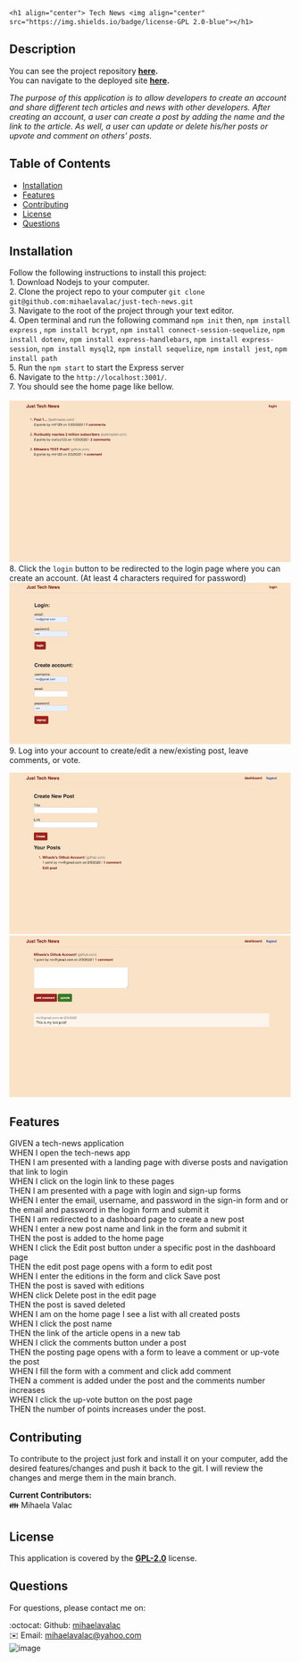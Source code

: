     <h1 align="center"> Tech News <img align="center" src="https://img.shields.io/badge/license-GPL 2.0-blue"></h1>

## Description

  You can see the project repository <b>[here](https://github.com/mihaelavalac/just-tech-news).</b>  <br>
  You can navigate to the deployed site <b>[here](https://tech-news-mv.herokuapp.com/).</b>

  <p><i>The purpose of this application is to allow developers to create an account and share different tech articles and news with other developers. After creating an account, a user can create a post by adding the name and the link to the article. As well, a user can update or delete his/her posts or upvote and comment on others’ posts.</i><p>

## Table of Contents

- [Installation](#installation)
- [Features](#features)
- [Contributing](#contributing)
- [License](#license)
- [Questions](#questions)

## Installation

Follow the following instructions to install this project: <br> 1. Download Nodejs to your computer. <br> 2. Clone the project repo to your computer `git clone git@github.com:mihaelavalac/just-tech-news.git` <br> 3. Navigate to the root of the project through your text editor. <br> 4. Open terminal and run the following command `npm init` then, `npm install express` , `npm install bcrypt`, `npm install connect-session-sequelize`, `npm install dotenv`,  `npm install express-handlebars`,  `npm install express-session`,  `npm install mysql2`,  `npm install sequelize`,  `npm install jest`, `npm install path` <br> 5. Run the `npm start` to start the Express server <br> 6. Navigate to the `http://localhost:3001/`. <br> 7. You should see the home page like bellow. <br><br> ![image](./public/img/home.png)<br> 8. Click the `login` button to be redirected to the login page where you can create an account. (At least 4 characters required for password) <br> ![image](./public/img/login.png) <br> 9. Log into your account to create/edit a new/existing post, leave comments, or vote.

![image](./public/img/create-post.png) 
<br>
![image](./public/img/update-post.png)

## Features
GIVEN a tech-news application <br>
WHEN I open the tech-news app <br>
THEN I am presented with a landing page with diverse posts and navigation that link to login <br>
WHEN I click on the login link to these pages <br>
THEN I am presented with a page with login and sign-up forms <br>
WHEN I enter the email, username, and password in the sign-in form and or the email and password in the login form and submit it <br>
THEN I am redirected to a dashboard page to create a new post <br>
WHEN I enter a new post name and link in the form and submit it <br>
THEN the post is added to the home page <br>
WHEN I click the Edit post button under a specific post in the dashboard page <br>
THEN the edit post page opens with a form to edit post <br>
WHEN I enter the editions in the form and click Save post <br>
THEN the post is saved with editions <br>
WHEN click Delete post in the edit page <br>
THEN the post is saved deleted <br>
WHEN I am on the home page I see a list with all created posts <br>
WHEN I click the post name <br>
THEN the link of the article opens in a new tab <br>
WHEN I click the comments button under a post <br>
THEN the posting page opens with a form to leave a comment or up-vote the post <br>
WHEN I fill the form with a comment and click add comment <br>
THEN a comment is added under the post and the comments number increases <br>
WHEN I click the up-vote button on the post page <br>
THEN the number of points increases under the post. 


## Contributing

To contribute to the project just fork and install it on your computer, add the desired features/changes and push it back to the git. I will review the changes and merge them in the main branch. <br>

<b>Current Contributors:</b> <br>
👪 Mihaela Valac

## License

This application is covered by the <b>[GPL-2.0](https://opensource.org/licenses/GPL-2.0)</b> license.

## Questions

For questions, please contact me on: <br/>

:octocat: Github: [mihaelavalac](https://github.com/mihaelavalac) <br>
✉️ Email: mihaelavalac@yahoo.com<br/>
![image](https://user-images.githubusercontent.com/69922624/155646533-db4b6130-99f6-476f-9898-d2356fe70d2a.png)
